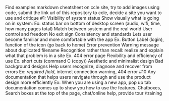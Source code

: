 Find examples markdown cheatsheet on ccle site, try to add images using code, submit the link url of this repository to ccle, decide a site you want to use and critique
#1: Visibility of system status
Show visually what is going on in system:
Ex:  status bar on bottom of desktop screen (audio, wifi, time, how many pages total)
Match between system and the real world 
User control and freedom
No exit sign
Consistency and standards
Lets user become familiar and more comfortable with the app
Ex. Button Label (login), function of the icon (go back to home)
Error prevention
Warning message about duplicated filename
Recognition rather than recall: realize and explain what that problem is in a site
Ex. 404 error page
Flexibility and efficiency of use
Ex. short cuts (command C (copy))
Aesthetic and minimalist design 
Bad background designs
Help users recognize, diagnose and recover from errors
Ex: *required field*, internet connection warning, 404 error 
#10 Any documentation that helps users navigate through and use the product design more efficiently
Ex: When you are using a new app, pop up tab documentation comes up to show you how to use the features. 
Chatboxes, Search boxes at the top of the page, chat/online help, provide tour /training
